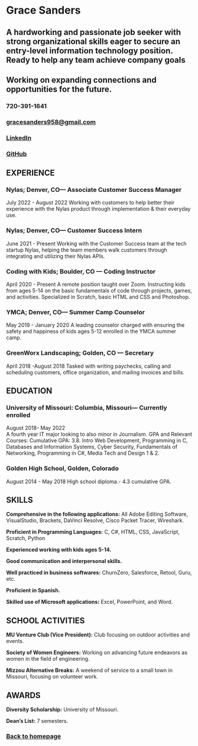 # Grace Sanders
## A hardworking and passionate job seeker with strong organizational skills eager to secure an entry-level information technology position. Ready to help any team achieve company goals   
## Working on expanding connections and opportunities for the future. 
### 720-391-1641 
### gracesanders958@gmail.com
### [LinkedIn](www.linkedin.com/in/gracesanders-5)
### [GitHub](https://github.com/gesnkb)   

## EXPERIENCE
### Nylas; Denver, CO— Associate Customer Success Manager
July 2022 - August 2022
Working with customers to help better their experience with the Nylas product through implementation & their everyday use.
### Nylas; Denver, CO— Customer Success Intern
June 2021 - Present
Working with the Customer Success team at the tech startup Nylas, helping the team members walk customers through integrating and utilizing their Nylas APIs. 
### Coding with Kids; Boulder, CO — Coding Instructor
April 2020 - Present
A remote position taught over Zoom. Instructing kids from ages 5-14 on the basic fundamentals of code through projects, games, and activities. Specialized in Scratch, basic HTML and CSS and Photoshop. 
### YMCA; Denver, CO— Summer Camp Counselor
May 2019 - January 2020
A leading counselor charged with ensuring the safety and happiness of kids ages 5-12 enrolled in the YMCA summer camp.
### GreenWorx Landscaping; Golden, CO — Secretary 
April 2018 -August 2018
Tasked with writing paychecks, calling and scheduling customers, office organization, and mailing invoices and bills. 

## EDUCATION
### University of Missouri: Columbia, Missouri— Currently enrolled 
August 2018- May 2022  
A fourth year IT major looking to also minor in Journalism. 
GPA and Relevant Courses:
Cumulative GPA: 3.8. 
Intro Web Development, Programming in C, Databases and Information Systems, Cyber Security, Fundamentals of Networking, Programming in C#, Media Tech and Design 1 & 2. 
### Golden High School, Golden, Colorado  
August 2014 - May 2018
High school diploma.- 4.3 cumulative GPA.

## SKILLS
**Comprehensive in the following applications:** All Adobe Editing Software, VisualStudio, Brackets, DaVinci Resolve, Cisco Packet Tracer, Wireshark.

**Proficient in Programming Languages:** C, C#, HTML, CSS, JavaScript, Scratch, Python 

**Experienced working with kids ages 5-14.** 

**Good communication and interpersonal skills.** 

**Well practiced in business softwares:** ChurnZero, Salesforce, Retool, Guru, etc. 

**Proficient in Spanish.**

**Skilled use of Microsoft applications:** Excel, PowerPoint, and Word.

## SCHOOL ACTIVITIES
**MU Venture Club (Vice President):** Club focusing on outdoor activities and events. 

**Society of Women Engineers:** Working on advancing future endeavors as women in the field of engineering.

**Mizzou Alternative Breaks:** A weekend of service to a small town in Missouri, focusing on volunteer work. 

## AWARDS
**Diversity Scholarship:** University of Missouri.

**Dean’s List:** 7 semesters.

### [Back to homepage](README.md)
